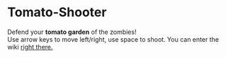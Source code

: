 # Tomato-Shooter

Defend your **tomato garden** of the zombies!  
Use arrow keys to move left/right, use space to shoot.
You can enter the wiki [right there.](https://github.com/WillyOP12/Tomato-Shooter/wiki)
